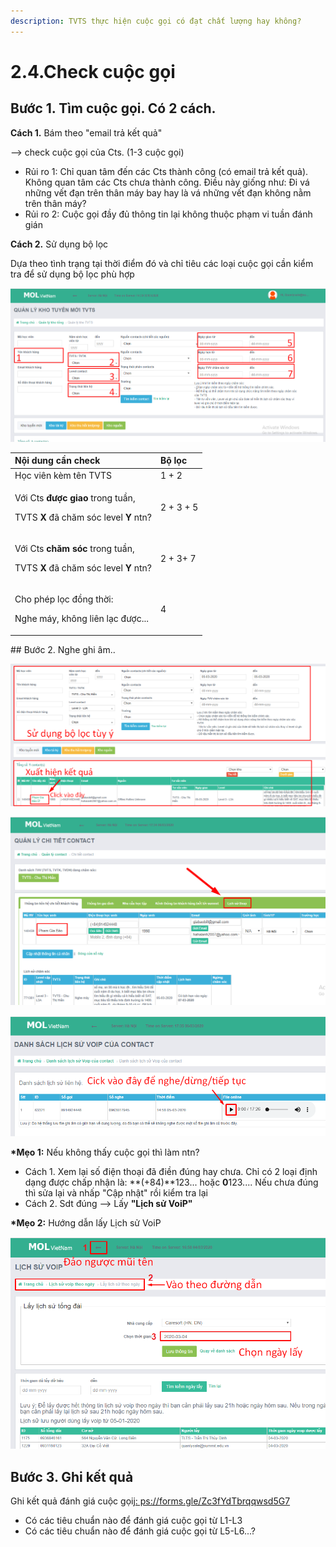 ```yaml
---
description: TVTS thực hiện cuộc gọi có đạt chất lượng hay không?
---
```


# 2.4.Check cuộc gọi

## **Bước 1.** Tìm cuộc gọi. Có 2 cách.

**Cách 1.** Bám theo "email trả kết quả"

--&gt; check cuộc gọi của Cts. \(1-3 cuộc gọi\)

* Rủi ro 1: Chỉ quan tâm đến các Cts thành công \(có email trả kết quả\). Không quan tâm các Cts chưa thành công. Điều này giống như: Đi vá những vết đạn trên thân máy bay hay là vá những vết đạn không nằm trên thân máy?
* Rủi ro 2: Cuộc gọi đầy đủ thông tin lại không thuộc phạm vi tuần đánh gián

**Cách 2.** Sử dụng bộ lọc 

Dựa theo tình trạng tại thời điểm đó và chỉ tiêu các loại cuộc gọi cần kiểm tra để sử dụng bộ lọc phù hợp

![L&#xE0;m theo c&#xE1;c b&#x1B0;&#x1EDB;c &#x1EDF; gi&#x1EDB;i thi&#x1EC7;u s&#x1EED; d&#x1EE5;ng CRM &#x111;&#x1EC3; th&#x1EA5;y b&#x1ED9; l&#x1ECD;c n&#xE0;y nh&#xE9;](../../.gitbook/assets/crm%20%281%29.png)

<table>
  <thead>
    <tr>
      <th style="text-align:left">N&#x1ED9;i dung c&#x1EA7;n check</th>
      <th style="text-align:left">B&#x1ED9; l&#x1ECD;c</th>
    </tr>
  </thead>
  <tbody>
    <tr>
      <td style="text-align:left">H&#x1ECD;c vi&#xEA;n k&#xE8;m t&#xEA;n TVTS</td>
      <td style="text-align:left">1 + 2</td>
    </tr>
    <tr>
      <td style="text-align:left">
        <p>V&#x1EDB;i Cts <b>&#x111;&#x1B0;&#x1EE3;c giao</b> trong tu&#x1EA7;n,</p>
        <p>TVTS <b>X </b>&#x111;&#xE3; ch&#x103;m s&#xF3;c level <b>Y </b>ntn?</p>
      </td>
      <td style="text-align:left">2 + 3 + 5</td>
    </tr>
    <tr>
      <td style="text-align:left">
        <p>V&#x1EDB;i Cts <b>ch&#x103;m s&#xF3;c</b> trong tu&#x1EA7;n,</p>
        <p>TVTS <b>X</b> &#x111;&#xE3; ch&#x103;m s&#xF3;c level <b>Y</b> ntn?</p>
      </td>
      <td style="text-align:left">2 + 3+ 7</td>
    </tr>
    <tr>
      <td style="text-align:left">
        <p>Cho ph&#xE9;p l&#x1ECD;c &#x111;&#x1ED3;ng th&#x1EDD;i:</p>
        <p>Nghe m&#xE1;y, kh&#xF4;ng li&#xEA;n l&#x1EA1;c &#x111;&#x1B0;&#x1EE3;c...</p>
      </td>
      <td style="text-align:left">4</td>
    </tr>
  </tbody>
</table>## Bước 2. Nghe ghi âm..

![](../../.gitbook/assets/3.png)

![](../../.gitbook/assets/4.png)

![](../../.gitbook/assets/5-3.png)

**\*Mẹo 1:** Nếu không thấy cuộc gọi thì làm ntn?

* Cách 1. Xem lại số điện thoại đã điền đúng hay chưa. Chỉ có 2 loại định dạng được chấp nhận là: **\(+84\)**123... hoặc **0**123.... Nếu chưa đúng thì sửa lại và nhấp "Cập nhật" rồi kiểm tra lại
* Cách 2. Sdt đúng --&gt; Lấy **"Lịch sử VoiP"**

**\*Mẹo 2:** Hướng dẫn lấy Lịch sử VoiP

![](../../.gitbook/assets/2-2.png)

## **Bước 3. Ghi kết quả**

Ghi kết quả đánh giá cuộc gọi[j: ps://forms.gle/Zc3fYdTbrqqwsd5G7](https://forms.gle/Zc3fYdTbrqqwsd5G7)

* Có các tiêu chuẩn nào để đánh giá cuộc gọi từ L1-L3
* Có các tiêu chuẩn nào để đánh giá cuộc gọi từ L5-L6...?

